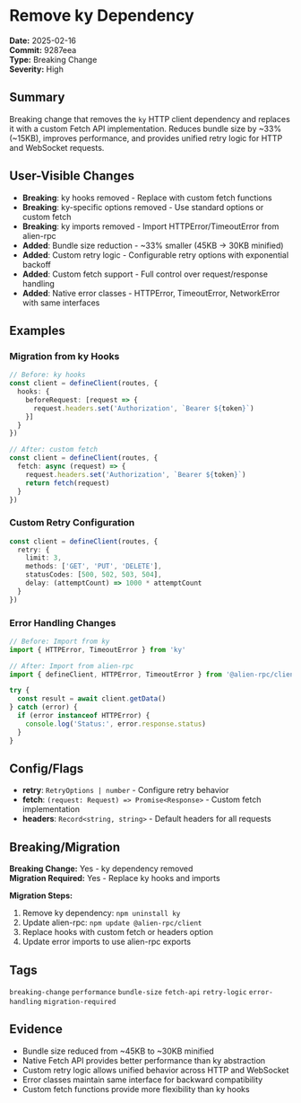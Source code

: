# Remove ky Dependency

**Date:** 2025-02-16  
**Commit:** 9287eea  
**Type:** Breaking Change  
**Severity:** High  

## Summary

Breaking change that removes the `ky` HTTP client dependency and replaces it with a custom Fetch API implementation. Reduces bundle size by ~33% (~15KB), improves performance, and provides unified retry logic for HTTP and WebSocket requests.

## User-Visible Changes

- **Breaking**: ky hooks removed - Replace with custom fetch functions
- **Breaking**: ky-specific options removed - Use standard options or custom fetch
- **Breaking**: ky imports removed - Import HTTPError/TimeoutError from alien-rpc
- **Added**: Bundle size reduction - ~33% smaller (45KB → 30KB minified)
- **Added**: Custom retry logic - Configurable retry options with exponential backoff
- **Added**: Custom fetch support - Full control over request/response handling
- **Added**: Native error classes - HTTPError, TimeoutError, NetworkError with same interfaces

## Examples

### Migration from ky Hooks
```ts
// Before: ky hooks
const client = defineClient(routes, {
  hooks: {
    beforeRequest: [request => {
      request.headers.set('Authorization', `Bearer ${token}`)
    }]
  }
})

// After: custom fetch
const client = defineClient(routes, {
  fetch: async (request) => {
    request.headers.set('Authorization', `Bearer ${token}`)
    return fetch(request)
  }
})
```

### Custom Retry Configuration
```ts
const client = defineClient(routes, {
  retry: {
    limit: 3,
    methods: ['GET', 'PUT', 'DELETE'],
    statusCodes: [500, 502, 503, 504],
    delay: (attemptCount) => 1000 * attemptCount
  }
})
```

### Error Handling Changes
```ts
// Before: Import from ky
import { HTTPError, TimeoutError } from 'ky'

// After: Import from alien-rpc
import { defineClient, HTTPError, TimeoutError } from '@alien-rpc/client'

try {
  const result = await client.getData()
} catch (error) {
  if (error instanceof HTTPError) {
    console.log('Status:', error.response.status)
  }
}
```

## Config/Flags

- **retry**: `RetryOptions | number` - Configure retry behavior
- **fetch**: `(request: Request) => Promise<Response>` - Custom fetch implementation
- **headers**: `Record<string, string>` - Default headers for all requests

## Breaking/Migration

**Breaking Change:** Yes - ky dependency removed  
**Migration Required:** Yes - Replace ky hooks and imports

**Migration Steps:**
1. Remove ky dependency: `npm uninstall ky`
2. Update alien-rpc: `npm update @alien-rpc/client`
3. Replace hooks with custom fetch or headers option
4. Update error imports to use alien-rpc exports

## Tags

`breaking-change` `performance` `bundle-size` `fetch-api` `retry-logic` `error-handling` `migration-required`

## Evidence

- Bundle size reduced from ~45KB to ~30KB minified
- Native Fetch API provides better performance than ky abstraction
- Custom retry logic allows unified behavior across HTTP and WebSocket
- Error classes maintain same interface for backward compatibility
- Custom fetch functions provide more flexibility than ky hooks